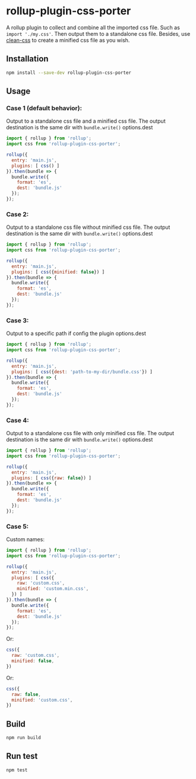 # rollup-plugin-css-porter

A rollup plugin to collect and combine all the imported css file. Such as `import './my.css'`.
Then output them to a standalone css file. Besides, use [clean-css](https://www.npmjs.com/package/clean-css)
to create a minified css file as you wish.

## Installation

```bash
npm install --save-dev rollup-plugin-css-porter
```

## Usage

### Case 1 (default behavior):
Output to a standalone css file and a minified css file.
The output destination is the same dir with `bundle.write()` options.dest

```js
import { rollup } from 'rollup';
import css from 'rollup-plugin-css-porter';

rollup({
  entry: 'main.js',
  plugins: [ css() ]
}).then(bundle => {
  bundle.write({
    format: 'es',
    dest: 'bundle.js'
  });
});
```

### Case 2:
Output to a standalone css file without minified css file.
The output destination is the same dir with `bundle.write()` options.dest

```js
import { rollup } from 'rollup';
import css from 'rollup-plugin-css-porter';

rollup({
  entry: 'main.js',
  plugins: [ css({minified: false}) ]
}).then(bundle => {
  bundle.write({
    format: 'es',
    dest: 'bundle.js'
  });
});
```

### Case 3:
Output to a specific path if config the plugin options.dest

```js
import { rollup } from 'rollup';
import css from 'rollup-plugin-css-porter';

rollup({
  entry: 'main.js',
  plugins: [ css({dest: 'path-to-my-dir/bundle.css'}) ]
}).then(bundle => {
  bundle.write({
    format: 'es',
    dest: 'bundle.js'
  });
});
```

### Case 4:
Output to a standalone css file with only minified css file.
The output destination is the same dir with `bundle.write()` options.dest

```js
import { rollup } from 'rollup';
import css from 'rollup-plugin-css-porter';

rollup({
  entry: 'main.js',
  plugins: [ css({raw: false}) ]
}).then(bundle => {
  bundle.write({
    format: 'es',
    dest: 'bundle.js'
  });
});
```

### Case 5:
Custom names:

```js
import { rollup } from 'rollup';
import css from 'rollup-plugin-css-porter';

rollup({
  entry: 'main.js',
  plugins: [ css({
    raw: 'custom.css',
    minified: 'custom.min.css',
  }) ]
}).then(bundle => {
  bundle.write({
    format: 'es',
    dest: 'bundle.js'
  });
});
```

Or:

```js
css({
  raw: 'custom.css',
  minified: false,
})
```

Or:

```js
css({
  raw: false,
  minified: 'custom.css',
})
```

## Build

```bash
npm run build
```
## Run test

```bash
npm test
```
